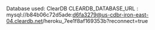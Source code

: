 Database used: ClearDB
CLEARDB_DATABASE_URL : mysql://b84b06c72d5ade:d6fa3279@us-cdbr-iron-east-04.cleardb.net/heroku_7ee1f8af169353b?reconnect=true
